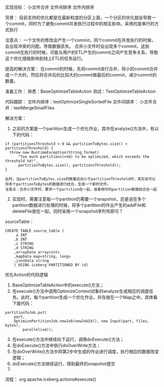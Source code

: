 实现目标：
	小文件合并
	文件间排序
	文件内排序

背景：
	目前支持的优化都是在最新粒度的分区上面，一个分区的优化就会导致一个commit，同时为了避免commit并发执行过程中的相互影响，采用的是串行的方式执行

注意点：
	一个文件的修改会产生一个commit，同个commit在并发执行的时候，会出现冲突的问题。导致数据丢失。
	合并小文件时会出现多个commit，这些commit在执行的时候，可能与用户的ETL产生的commit之间产生竞争关系，导致这个优化措施影响到线上ETL的任务运行。

提高的解决方案：
	在commit的时候，先将commit进行合并，将小的commit合并成一个大的，然后将合并后的比较大的commit做最后的commit，减少commit的数量。

准备工作：
	熟悉：BaseOptimizeTableAction
	测试：TestOptimizeTableAction

代码跟踪：
	文件内排序：testOptimizeSingleSortedFile
	文件间排序：
	小文件合并：testMergeSmallFiles

解决方案：
1. 之前的方案是一个partition生成一个优化作业，其中在analyze()方法中，有以下的代码：
```
if (partitionsThreshold > 0 && partitionToBytes.size() > partitionsThreshold) {  
  throw new RuntimeException(String.format(  
      "Too much partitions(=%d) to be optimized, which exceeds the threshold %d!",  
      partitionToBytes.size(), partitionsThreshold));  
}
``` 
	此时，当partitionToBytes.size的数量远远小于partitionThreshold时，其实会可以将多个parttionToBytes的数据进行结合，生成一个新的文件。
	注意点：合并小文件时，要求一个partition在一起，或者相邻的partition数据结合在一起
2. 实现时，需要注意每一个partition仍需要一个snapshot，还是说在多个partition数据进行处理的时候，将多个partition的作业产生的addFile和deleteFile放在一起，同时采用一个snapshot序列号即可？





sourceTable：
```
CREATE TABLE source_table (
	 a INT
	,b INT
	,c STRING
	,d STRING
	,arrayData array<int>
	,mapData map<string, long>
	,jsonData string
	) USING iceberg PARTITIONED BY (d)
```


优化Action的代码逻辑
1. BaseOptimizeTableAction中的execute()方法；
2. 在execute()方法中调用OptimizeContext对象的analyze生成相应的调度任务。此时，每个partition生成一个优化作业，并存放在一个Map之中。具体看下面代码：
```
partitionToJob.put(  
    part,  
    OptimizePartitionJob.newJob(newJobId(), new Input(part, files, bytes),  
        parallelism));
```
3. 在execute()方法中继续向下运行，调用doExecute()方法；
4. 在doExecute()方法中执行doOverWrite方法；
5. 在doOverWrite()方法中将第2步中生成的作业进行调度，执行相应的数据改变逻辑；
6. doExecute()方法继续运行，得到最终的snapshot提交
7. 



流程：
org.apache.iceberg.actions#execute()
